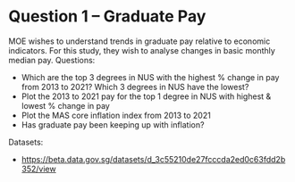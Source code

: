 # Question 1 – Graduate Pay
MOE wishes to understand trends in graduate pay relative to economic 
indicators. For this study, they wish to analyse changes in basic 
monthly median pay.
Questions:
- Which are the top 3 degrees in NUS with the highest % change in pay from 2013 to 2021? Which 3 degrees in NUS have the lowest?
- Plot the 2013 to 2021 pay for the top 1 degree in NUS with highest & lowest % change in pay
- Plot the MAS core inflation index from 2013 to 2021
- Has graduate pay been keeping up with inflation?

Datasets:
- https://beta.data.gov.sg/datasets/d_3c55210de27fcccda2ed0c63fdd2b352/view